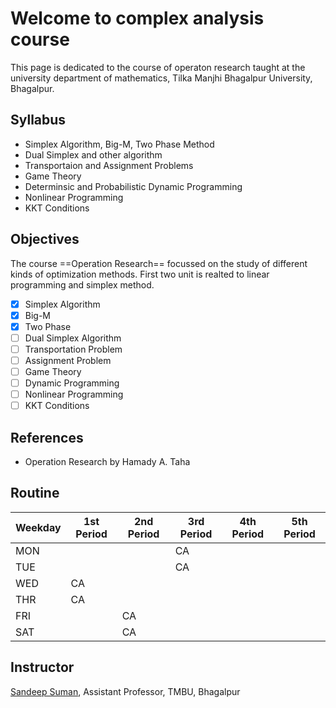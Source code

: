 # Welcome to complex analysis course

This page is dedicated to the course of operaton research taught at the university department of mathematics, Tilka Manjhi Bhagalpur University, Bhagalpur.

## Syllabus

- Simplex Algorithm, Big-M, Two Phase Method
- Dual Simplex and other algorithm
- Transportaion and Assignment Problems
- Game Theory
- Determinsic and Probabilistic Dynamic Programming
- Nonlinear Programming
- KKT Conditions

## Objectives

The course ==Operation Research== focussed on the study of different kinds of optimization methods. First two unit is realted to linear programming and simplex method. 

- [x] Simplex Algorithm
- [x] Big-M
- [x] Two Phase
- [ ] Dual Simplex Algorithm
- [ ] Transportation Problem
- [ ] Assignment Problem
- [ ] Game Theory
- [ ] Dynamic Programming 
- [ ] Nonlinear Programming
- [ ] KKT Conditions

## References

- Operation Research by Hamady A. Taha

## Routine

| Weekday | 1st Period | 2nd Period | 3rd Period | 4th Period | 5th Period |
|---------|------------|------------|------------|------------|------------|
| MON     |            |            | CA         |            |            |
| TUE     |            |            | CA         |            |            |
| WED     | CA         |            |            |            |            |
| THR     | CA         |            |            |            |            |
| FRI     |            | CA         |            |            |            |
| SAT     |            | CA         |            |            |            |

## Instructor

[Sandeep Suman](https://sandeepsuman.com), Assistant Professor, TMBU, Bhagalpur
